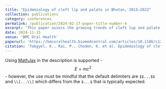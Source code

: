 ```yaml
---
title: "Epidemiology of cleft lip and palate in Bhutan, 2015–2022"
collection: publications
category: conferences
permalink: /publication/2024-02-17-paper-title-number-4
excerpt: 'This paper assess the growing trends of cleft lup and palate in Bhutan from 2015 - 2022'
date: 2024-11-15
venue: 'BMC Oral Health'
paperurl: 'https://bmcoralhealth.biomedcentral.com/articles/10.1186/s12903-024-05177-7'
citation: 'Tobgyel, K., Rai, P., Choden, K. et al. Epidemiology of cleft lip and palate in Bhutan, 2015–2022. BMC Oral Health 24, 1385 (2024). https://doi.org/10.1186/s12903-024-05177-7'
---
```


Using [MathJax](https://www.mathjax.org/) in the description is supported - $$E=mc^2$$ - however, the use must be mindful that the default delimiters are `$$...$$` and `\\[...\\]` which differs from the `$...$` that is typically expected.
